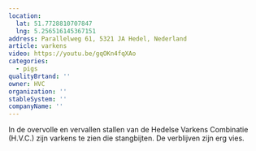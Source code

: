 ```yaml
---
location:
  lat: 51.7728810707847
  lng: 5.256516145367151
address: Parallelweg 61, 5321 JA Hedel, Nederland
article: varkens
video: https://youtu.be/gqOKn4fqXAo
categories:
  - pigs
qualityBrtand: ''
owner: HVC
organization: ''
stableSystem: ''
companyName: ''
---
```

In de overvolle en vervallen stallen van de Hedelse Varkens Combinatie (H.V.C.) zijn varkens te zien die stangbijten. De verblijven zijn erg vies.